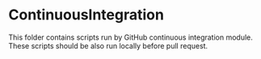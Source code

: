 # ContinuousIntegration

This folder contains scripts run by GitHub continuous integration module. These scripts should be also run locally before pull request.
